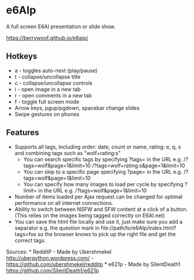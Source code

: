 e6AIp
=======

A full screen E6AI presentation or slide show.

https://berrywoof.github.io/e6aip/

Hotkeys
-------

* a - toggles auto-next (play/pause)
* t - collapse/uncollapse title
* c - collapse/uncollapse controls
* i - open image in a new tab
* r - open comments in a new tab 
* f - toggle full screen mode
* Arrow keys, pgup/pgdown, spacebar change slides
* Swipe gestures on phones

Features
--------

* Supports all tags, including order: date, count or name, rating: e, q, s and combining tags such as "wolf+rating:s"
  + You can search specific tags by specifying ?tags= in the URL e.g. /?tags=wolf&page=1&limit=10 /?tags=wolf+rating:s&page=1&limit=10 
  + You can skip to a specific page specifying ?page= in the URL e.g. /?tags=wolf&page=1&limit=10
  + You can specify how many images to load per cycle by specifying ?limit= in the URL e.g. /?tags=wolf&page=1&limit=10
* Number of items loaded per Ajax request can be changed for optimal performance on all internet connections.
* Ability to switch between NSFW and SFW content at a click of a button. (This relies on the images being tagged correctly on E6AI.net)
* You can save the html file locally and use it, just make sure you add a separator e.g. the question mark in file://path/to/e6AIp/index.html?tags=fox so the browser knows to pick up the right file and get the correct tags.

Sources:
	* RedditP - Made by Ubershmekel http://uberpython.wordpress.com/ - https://github.com/ubershmekel/redditp
 	* e621p - Made by SilentDeath1 https://github.com/SilentDeath1/e621p
